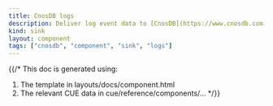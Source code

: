 ```yaml
---
title: CnosDB logs
description: Deliver log event data to [CnosDB](https://www.cnosdb.com)
kind: sink
layout: component
tags: ["cnosdb", "component", "sink", "logs"]
---
```


{{/*
This doc is generated using:

1. The template in layouts/docs/component.html
2. The relevant CUE data in cue/reference/components/...
*/}}
